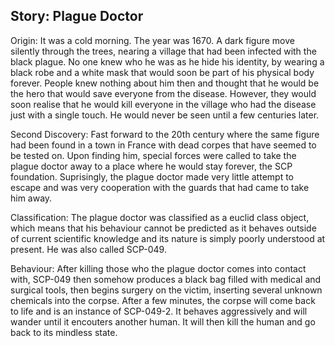 ## **Story: Plague Doctor**

Origin:
It was a cold morning. The year was 1670. A dark figure move silently through the trees, nearing a village that had been infected with the black plague. No one knew who he was as he hide his identity, by wearing a black robe and a white mask that would soon be part of his physical body forever. People knew nothing about him then and thought that he would be the hero that would save everyone from the disease. However, they would soon realise that he would kill everyone in the village who had the disease just with a single touch. He would never be seen until a few centuries later.

Second Discovery:
Fast forward to the 20th century where the same figure had been found in a town in France with dead corpes that have seemed to be tested on. Upon finding him, special forces were called to take the plague doctor away to a place where he would stay forever, the SCP foundation. Suprisingly, the plague doctor made very little attempt to escape and was very cooperation with the guards that had came to take him away.

Classification:
The plague doctor was classified as a euclid class object, which means that his behaviour cannot be predicted as it behaves outside of current scientific knowledge and its nature is simply poorly understood at present. He was also called SCP-049.

Behaviour:
After killing those who the plague doctor comes into contact with, SCP-049 then somehow produces a black bag filled with medical and surgical tools, then begins surgery on the victim, inserting several unknown chemicals into the corpse. After a few minutes, the corpse will come back to life and is an instance of SCP-049-2. It behaves aggressively and will wander until it encouters another human. It will then kill the human and go back to its mindless state.
